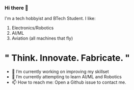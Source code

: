 ### Hi there 👋
I'm a tech hobbyist and BTech Student.
I like:
1) Electronics/Robotics
2) AI/ML
3) Aviation (all machines that fly)


# " Think.  Innovate.  Fabricate. " #


<!--
**FORTFANOP/fortfanop** is a ✨ _special_ ✨ repository because its `README.md` (this file) appears on your GitHub profile.
Here are some ideas to get you started:
-->

- 🔭 I’m currently working on improving my skillset
- 🌱 I’m currently attempting to learn AI/ML and Robotics
- 📫 How to reach me: Open a Github issue to contact me.
<!--- 👯 I’m looking to collaborate on ...
- 🤔 I’m looking for help with ... -->
<!--- 💬 Ask me about Python, Arduino, Electronics-->

<!--- 😄 Pronouns: ...-->
<!--- ⚡ Fun fact: -->
